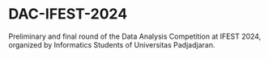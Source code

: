 # DAC-IFEST-2024
Preliminary and final round of the Data Analysis Competition at IFEST 2024, organized by Informatics Students of Universitas Padjadjaran.

